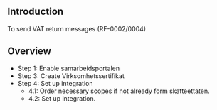 ## Introduction
To send VAT return messages (RF-0002/0004)

## Overview
- Step 1: Enable samarbeidsportalen
- Step 3: Create Virksomhetssertifikat
- Step 4: Set up integration
  - 4.1: Order necessary scopes if not already form skatteettaten.
  - 4.2: Set up integration.
